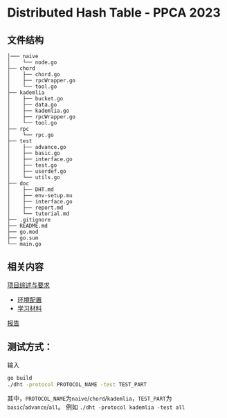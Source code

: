 # Distributed Hash Table - PPCA 2023

## 文件结构
```
│─── naive
│    └── node.go  
├── chord
│    ├── chord.go
│    ├── rpcWrapper.go
│    └── tool.go
├── kademlia
│    ├── bucket.go
│    ├── data.go
│    ├── kademlia.go
│    ├── rpcWrapper.go
│    └── tool.go
├── rpc
│    └── rpc.go
├── test
│    ├── advance.go
│    ├── basic.go
│    ├── interface.go
│    ├── test.go
│    ├── userdef.go
│    └── utils.go
├── doc
│    ├── DHT.md
│    ├── env-setup.mu
│    ├── interface.go
│    ├── report.md
│    └── tutorial.md
├── .gitignore
├── README.md
├── go.mod
├── go.sum
└── main.go
```

## 相关内容 

[项目综述与要求](doc/DHT.md)

* [环境配置](doc/env-setup.md)
* [学习材料](doc/tutorial.md)

[报告](doc/report.md)



## 测试方式：
输入
```bash
go build
./dht -protocol PROTOCOL_NAME -test TEST_PART 
```
其中，`PROTOCOL_NAME`为`naive`/`chord`/`kademlia`，`TEST_PART`为`basic`/`advance`/`all`。
例如 `./dht -protocol kademlia -test all`